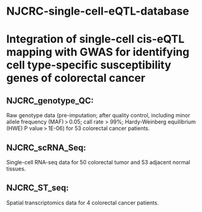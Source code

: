 # NJCRC-single-cell-eQTL-database
# Integration of single-cell cis-eQTL mapping with GWAS for identifying cell type-specific susceptibility genes of colorectal cancer

## NJCRC_genotype_QC: 
Raw genotype data (pre-imputation; after quality control, including minor allele frequency (MAF) > 0.05; call rate > 99%; Hardy-Weinberg equilibrium (HWE) P value > 1E-06) for 53 colorectal cancer patients.

## NJCRC_scRNA_Seq: 
Single-cell RNA-seq data for 50 colorectal tumor and 53 adjacent normal tissues.

## NJCRC_ST_seq: 
Spatial transcriptomics data for 4 colorectal cancer patients.
